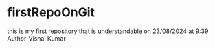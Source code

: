 # firstRepoOnGit
this is my first repository that is understandable on 23/08/2024 at 9:39
<br>
Author-Vishal Kumar
